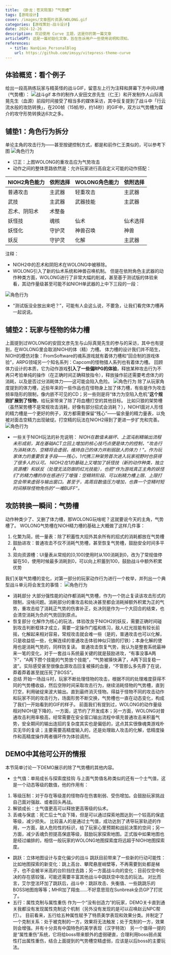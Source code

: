 ```yaml
---
title: 《卧龙：苍天陨落》“气势槽”
tags: [游戏设计]
cover: /images/文章图片资源/WOLONG.gif
categories: [游戏策划-战斗设计]
date: 2024-12-26
description: 欢迎使用 Curve 主题，这是你的第一篇文章
articleGPT: 这是一篇初始化文章，旨在告诉用户一些使用说明和须知。
references:
  - title: NanQiao_PersonalBlog
    url: https://github.com/imsyy/vitepress-theme-curve
---
```


## 体验概览：看个例子

给出一段高熟练玩家与精英怪的战斗GIF，留意左上行为注释和屏幕下方中间UI槽（气势槽）：
![战斗gif](/images/文章图片资源/WOLONG.gif)
本作的制作人安田文彦先生（仁王）和开发制作人山际真晃先生（血源）前段时间接受了相当多的媒体采访，其中反复提到了战斗中「行云流水般的攻防转换」，在200帧（15帧/秒，约14秒）的GIF中，双方以气势槽为媒介的攻守形势转换达6次之多。

## 铺垫1：角色行为拆分

单论主角的攻击行为——甚至按键控制方式，都是和前作仁王类似的，可以参考下图
![角色行为](/images/文章图片资源/image.png)
- 订正：上图WOLONG的重攻击应为气势攻击
- 动作之间的整体思路依然是：允许玩家进行高自定义可能的动作搭配：

| NIOH2角色能力 | 依附选择 | WOLONG角色能力 | 依附选择         |
| ------------- | -------- | -------------- | ---------------- |
| 普通攻击      | 主武器   | 轻重攻击       | 主武器           |
| 武技          | 主武器   | 武器技能       | 主武器           |
| 忍术、阴阳术  | 术整备   |                |                  |
| 妖怪技        | 魂核     | 仙术           | 仙术选择         |
| 妖怪化        | 守护灵   | 神兽召唤       | 神兽             |
| 妖反          | 守护灵   | 化解           | 主武器           |

注释：
- NIOH2中的忍术和阴阳术在WOLONG中被移除。
- WOLONG引入了新的仙术系统和神兽召唤机制。
但是在依附角色主武器的动作种类方面，WOLONG进行了非常大幅的削减，甚至基于测试版的体验来看，其动作量级甚至可能不如NIOH单武器的上中下三段的一段：

![角色行为](/images/文章图片资源/image(1).png)
- “测试版没全放出来吧？”，可能有人会这么说，不要急，让我们看完体力槽再一起说说。
## 铺垫2：玩家与怪物的体力槽

上面提到过WOLONG的安田文彦先生与山际真晃先生的参与的采访，其中也有提到，在WOLONG里会取消NIOH的体（精）力槽。
体力槽的设计我们并不陌生，NIOH的模仿对象：FromSoftware的魂系游戏就有着体力槽和“回合制的游戏体验”，ARPG领域另一个知名系列：Capcom的怪物猎人系列也有着体力槽。
回顾体力设计的本质，它为动作游戏**引入了一些偏RPG的体验**，释放某种攻击行为不再只考验单纯的操作（在正确时间正确释放指令），释放操作前还需要考虑体力的消耗，以及是否过分消耗体力——这可能会陷入危险。
![角色行为](/images/文章图片资源/image(2).png)
除了从玩家角度提到的体力槽，近些年来的一些作品也在怪物身上加了体力槽，有些是作为攻击频率隐形的限制，像内嵌不可见的CD；另一些则是将“体力为空陷入危机”**这个规则扩展到了怪物**，给玩家带来了除了将血槽打空的其他目标。
比如只狼的架势槽（虽然架势槽不是常规攻击消耗，好像有部分招式会消耗？），NIOH1面对人形怪的精力槽是一个更好的例子，双方都需要保留“残心”——留余量的精力量表，以免被对面击空精力出现破绽。打空精的玩法在NIOH2得到了更进一步扩充和完善。
![角色行为](/images/文章图片资源/image(3).png)
- 一些关于NIOH玩法的补充说明：
_NIOH在数值未崩坏、上混沌削精输出流程未形成前，其在基础ACT立回上增加的核心技巧点便是体力的控制，“攻击行为消耗体力、空精将会虚弱，维持自己的体力并削弱敌人的体力！”。作为玩家体力的重要恢复手段——残心，1代携三种架势首次进入玩家视野时也获得了很多人的认可。
NIOH2在1的基础上又增加了妖怪技（新的动作种类，独立资源槽）和妖反（处理无法防御的红光技能），也把“作为游戏真正主角的妖怪们”的精力槽的存在感进行了增强：空精转阶段、可以削精力槽上限、上限打空会带来虚弱与输出窗口。甚至于，高周目数值压力增加，也靠一个空精时短时间移除怪物免伤的“一难BUFF”。_

## 攻防转换一瞬间：气势槽

动作种类少了、又删了体力槽，那WOLONG玩啥呢？这就要说今天的主角，气势槽了。
WOLONG气势槽在NIOH精力槽的基础上大概做了这样几件事：
1. 化繁为简，统一量表：除了积蓄性大招外其余所有的招式的消耗都放在气势槽
2. 鼓励进攻：普通攻击不仅不消耗气势槽，甚至恢复气势槽，鼓励安全时间多平A
3. 双向资源槽：UI量表从常规的[0,100]使用时从100消耗到0，改为了常规值停留在50，使用时候最多消耗到0，可以向上积蓄到100，鼓励战斗中额外积累优势

我们关联气势槽的变化，对第一部分的玩家动作行为进行一个枚举，并列出一个典型战斗单元将会发生的事情：
   ![角色行为](/images/文章图片资源/image(4).png)

- 消耗部分
大部分强性能的动作都消耗气势槽，作为一个防止复读该攻击形式的限制，没啥问题。消耗部分的重攻击和处决甚至都会消耗掉额外积累为正的气势，重攻击给了消耗正气势的伤害补正，处决则是作为一个大回合的结束，也会清空消耗为负的气势回到原点。
- 恢复部分
化解作为核心的玩法，体验改良于NIOH2的妖反，需要正确时间碰到攻击判断框体才成立，需要一定操作门槛和练习，敌人红光技能有较长前摇，化解起来相对容易，常规攻击就会难一些（是的，普通攻击也可以化解，只是收益低一些，化解连续的普通攻击体验神似只狼的打铁）；本身化解的使用也是消耗气势的，同样防复读。
普通攻击恢复气势，我认为是整套系统最神来一笔的变化，对于一套战斗系统最关键的就是鼓励进攻，“有事没事A两下”，“A两下攒个技能的气势放个技能”，“气势被揍快满了，A两下回复稳一波”。实际感受甚至很像血源攻击回复被揍的血量，“不管那么多先莽了在说，莽着莽着甚至就压死了BOSS”。
- 总结
开始一场战斗时，玩家不断处理怪物的攻击，根据不同的处理难度获得不同的气势槽收益，然后空隙时间采取攻击行为，继续消耗怪物的气势槽，直到打空，利用破绽来波大输出。直到最终消灭怪物。得益于怪物不同的攻击动作和玩家不同的攻击行为，场面形势不断交换，气势槽也一直在动态变化，构成了我们一开始看到的GIF的样子。
前面我们有提到过，WOLONG的动作量级相对NIOH是下降的，一方面，这节约了开发成本；另一方面，WOLONG对普通攻击利用率极高，经常需要在安全窗口输出流程中填充普通攻击来积蓄气势，安全期间的输出连招的复杂度其实也是偏低的，这点其实很像魂类游戏朴实无华的复读；主要需要高精度输入的，还是处理敌人攻击的化解，低精度操作和高精度操作两者循环作为体验调剂。
## DEMO中其他可公开的情报

本节简单讨论一下DEMO展示的除了气势槽的其他内容。
- 士气值：单局成长与探索度挂钩
与上面气势值名称类似的还有一个士气值，这是一个动态等级的数值，他的作用有：
1. 等级压制：对于存在等级差的怪物存在伤害削弱、受伤增加。会鼓励玩家挑战自己面对强敌、或者回头再战。
2. 解锁成长：士气值更高可以释放更高等级的仙术。
3. 丢魂与保底：死亡后士气会下降，但是可以通过探索地图达到一个较高的保底等级，减少损失。
   比较喜人的是通过士气值，成功达到了诱导玩家轨迹的作用，一方面，敌人危险性的标识，给了玩家心里预期和战前决策的空间；另一方面，减少丢魂负担提高保底等级，鼓励玩家探索地图。正式版中如果地图也是经过编排的，相信一般玩家的WOLONG地图探索度将远超于NIOH地图探索度。
- 跳跃：立体地图设计与变化偏少的战斗
   跳跃目前带来了一些新的行动可能性：比如地图探索的新变化：跳上高台、攀爬悬崖峭壁等，不再需要到处都是梯子，也不会被半米高的台阶挡住去路；另一方面战斗向的变化：目前仅空中处决的存在感较强，可能还需要丰富其他战斗中跳跃空中攻击的玩法。
   对比而言，艾尔登法环加了跳跃后，战斗中：跳跃攻击、失衡值、一些跳跳乐的BOSS地图炮等等；MHR加了翔虫……不好意思现在Sunbreak全员GP了打扰了。
- 五行：属性克制与属性重伤
   作为一个“没有创造力”的玩家，DEMO关卡直到通关我都没有发现属性克制这个机制（另外没有发现的是可以召唤赵云NPC帮打）。
   目前看来，五行给五种属性赋予了特质美学表现和效果分类。并制定了一个克制关系：处于被克制的一方，效果将无法触发；处于克制的一方，效果则会增强。并有十分具有中国特色的美学表现（汉字特效）
   另一个值得一提的是“属性重伤”系统，它将给boss带来额外的虚弱硬直，合理利用boss弱点属性打出属性重伤，结合上面提到的气势槽空精虚弱，应该是以后boss的主要玩法。